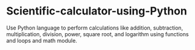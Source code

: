 # Scientific-calculator-using-Python
Use Python language to perform calculations like addition, subtraction, multiplication, division, power, square root, and logarithm using functions and loops 
and math module.
